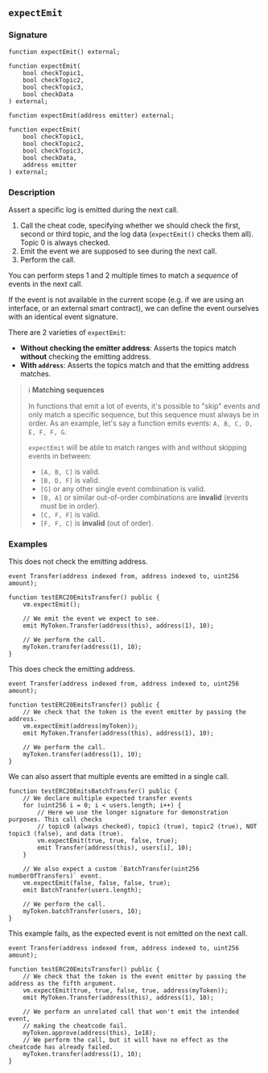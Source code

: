 ## `expectEmit`

### Signature

```solidity
function expectEmit() external;
```

```solidity
function expectEmit(
    bool checkTopic1,
    bool checkTopic2,
    bool checkTopic3,
    bool checkData
) external;
```

```solidity
function expectEmit(address emitter) external;
```

```solidity
function expectEmit(
    bool checkTopic1,
    bool checkTopic2,
    bool checkTopic3,
    bool checkData,
    address emitter
) external;
```

### Description

Assert a specific log is emitted during the next call.

1. Call the cheat code, specifying whether we should check the first, second or third topic, and the log data (`expectEmit()` checks them all). Topic 0 is always checked.
2. Emit the event we are supposed to see during the next call.
3. Perform the call.

You can perform steps 1 and 2 multiple times to match a _sequence_ of events in the next call.

If the event is not available in the current scope (e.g. if we are using an interface, or an external smart contract), we can define the event ourselves with an identical event signature.

There are 2 varieties of `expectEmit`:

- **Without checking the emitter address**: Asserts the topics match **without** checking the emitting address.
- **With `address`**: Asserts the topics match and that the emitting address matches.

> ℹ️ **Matching sequences**
>
> In functions that emit a lot of events, it's possible to "skip" events and only match a specific sequence,
> but this sequence must always be in order. As an example, let's say a 
> function emits events: `A, B, C, D, E, F, F, G`.
>
> `expectEmit` will be able to match ranges with and without skipping events in between:
> - `[A, B, C]` is valid.
> - `[B, D, F]` is valid.
> - `[G]` or any other single event combination is valid.
> - `[B, A]` or similar out-of-order combinations are **invalid** (events must be in order).
> - `[C, F, F]` is valid.
> - `[F, F, C]` is **invalid** (out of order).

### Examples

This does not check the emitting address.

```solidity
event Transfer(address indexed from, address indexed to, uint256 amount);

function testERC20EmitsTransfer() public {
    vm.expectEmit();

    // We emit the event we expect to see.
    emit MyToken.Transfer(address(this), address(1), 10);

    // We perform the call.
    myToken.transfer(address(1), 10);
}
```

This does check the emitting address.

```solidity
event Transfer(address indexed from, address indexed to, uint256 amount);

function testERC20EmitsTransfer() public {
    // We check that the token is the event emitter by passing the address.
    vm.expectEmit(address(myToken));
    emit MyToken.Transfer(address(this), address(1), 10);

    // We perform the call.
    myToken.transfer(address(1), 10);
}
```

We can also assert that multiple events are emitted in a single call.

```solidity
function testERC20EmitsBatchTransfer() public {
    // We declare multiple expected transfer events
    for (uint256 i = 0; i < users.length; i++) {
        // Here we use the longer signature for demonstration purposes. This call checks
        // topic0 (always checked), topic1 (true), topic2 (true), NOT topic3 (false), and data (true).
        vm.expectEmit(true, true, false, true);
        emit Transfer(address(this), users[i], 10);
    }

    // We also expect a custom `BatchTransfer(uint256 numberOfTransfers)` event.
    vm.expectEmit(false, false, false, true);
    emit BatchTransfer(users.length);

    // We perform the call.
    myToken.batchTransfer(users, 10);
}
```

This example fails, as the expected event is not emitted on the next call.
```solidity
event Transfer(address indexed from, address indexed to, uint256 amount);

function testERC20EmitsTransfer() public {
    // We check that the token is the event emitter by passing the address as the fifth argument.
    vm.expectEmit(true, true, false, true, address(myToken));
    emit MyToken.Transfer(address(this), address(1), 10);

    // We perform an unrelated call that won't emit the intended event,
    // making the cheatcode fail.
    myToken.approve(address(this), 1e18);
    // We perform the call, but it will have no effect as the cheatcode has already failed.
    myToken.transfer(address(1), 10);
}
```
